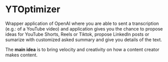 # YTOptimizer

Wrapper application of OpenAI where you are able to sent a transcription (e.g.: of a YouTube video) and application gives you the chance to 
propose ideas for YouTube Shorts, Reels or Tiktok, propose LinkedIn posts or sumarize with customized asked summary and give you details of the text.

The **main idea** is to bring velocity and creativity on how a content creator makes content.
